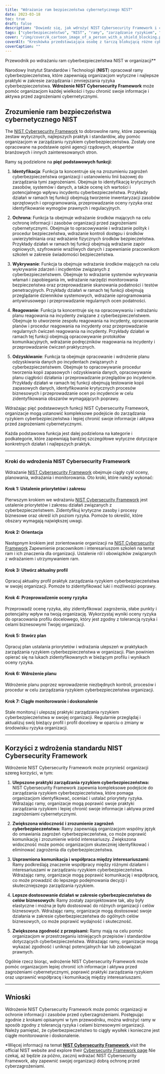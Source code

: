 ```yaml
---
title: "Wdrażanie ram bezpieczeństwa cybernetycznego NIST"
date: 2023-03-18
toc: true
draft: false
description: "Dowiedz się, jak wdrożyć NIST Cybersecurity Framework i chronić swoją organizację przed cyberzagrożeniami, korzystając z naszego przewodnika krok po kroku."
tags: ["cyberbezpieczeństwo", "NIST", "ramy", "zarządzanie ryzykiem", "bezpieczeństwo informacji", "cyberzagrożenia", "wdrożenie", "najlepsze praktyki", "wytyczne", "standardy", "cyberataki", "ocena ryzyka", "ryzyko cyberbezpieczeństwa", "ochrona danych", "zgodność", "Bezpieczeństwo IT", "bezpieczeństwo sieci", "reakcja na incydent", "środki bezpieczeństwa", "plan cyberbezpieczeństwa"]
cover: "/img/cover/A_cartoon_image_of_a_person_with_a_shield_blocking.png"
coverAlt: "Kreskówka przedstawiająca osobę z tarczą blokującą różne cyberataki."
coverCaption: ""
---
```

 Przewodnik po wdrażaniu ram cyberbezpieczeństwa NIST w organizacji**

Narodowy Instytut Standardów i Technologii (**NIST**) opracował ramy cyberbezpieczeństwa, które zapewniają organizacjom wytyczne i najlepsze praktyki w zakresie zarządzania i zmniejszania ryzyka cyberbezpieczeństwa. **Wdrożenie NIST Cybersecurity Framework** może pomóc organizacjom każdej wielkości i typu chronić swoje informacje i aktywa przed zagrożeniami cybernetycznymi.

## Zrozumienie ram bezpieczeństwa cybernetycznego NIST

The [NIST Cybersecurity Framework](https://www.nist.gov/itl/smallbusinesscyber/planning-guides/nist-cybersecurity-framework) to dobrowolne ramy, które zapewniają zestaw wytycznych, najlepszych praktyk i standardów, aby pomóc organizacjom w zarządzaniu ryzykiem cyberbezpieczeństwa. Zostały one opracowane na podstawie opinii agencji rządowych, ekspertów branżowych i innych zainteresowanych stron.

Ramy są podzielone na **pięć podstawowych funkcji**:

1. **Identyfikacja**: Funkcja ta koncentruje się na zrozumieniu zagrożeń cyberbezpieczeństwa organizacji i ustanowieniu linii bazowej do zarządzania tymi zagrożeniami. Obejmuje to identyfikację krytycznych zasobów, systemów i danych, a także ocenę ich wartości i potencjalnego wpływu incydentu cyberbezpieczeństwa. Przykłady działań w ramach tej funkcji obejmują tworzenie inwentaryzacji zasobów sprzętowych i oprogramowania, przeprowadzanie oceny ryzyka oraz identyfikowanie wymogów prawnych i regulacyjnych.

2. **Ochrona**: Funkcja ta obejmuje wdrażanie środków mających na celu ochronę informacji i zasobów organizacji przed zagrożeniami cybernetycznymi. Obejmuje to opracowywanie i wdrażanie polityk i procedur bezpieczeństwa, wdrażanie kontroli dostępu i środków uwierzytelniania oraz wdrażanie fizycznych środków bezpieczeństwa. Przykłady działań w ramach tej funkcji obejmują wdrażanie zapór ogniowych, szyfrowanie wrażliwych danych i zapewnianie pracownikom szkoleń w zakresie świadomości bezpieczeństwa.

3. **Wykrywanie**: Funkcja ta obejmuje wdrażanie środków mających na celu wykrywanie zdarzeń i incydentów związanych z cyberbezpieczeństwem. Obejmuje to wdrażanie systemów wykrywania włamań i zapobiegania im, wdrażanie narzędzi monitorowania bezpieczeństwa oraz przeprowadzanie skanowania podatności i testów penetracyjnych. Przykłady działań w ramach tej funkcji obejmują przeglądanie dzienników systemowych, wdrażanie oprogramowania antywirusowego i przeprowadzanie regularnych ocen podatności.

4. **Reagowanie**: Funkcja ta koncentruje się na opracowywaniu i wdrażaniu planu reagowania na incydenty związane z cyberbezpieczeństwem. Obejmuje to utworzenie zespołu reagowania na incydenty, opracowanie planów i procedur reagowania na incydenty oraz przeprowadzanie regularnych ćwiczeń reagowania na incydenty. Przykłady działań w ramach tej funkcji obejmują opracowywanie protokołów komunikacyjnych, wdrażanie podręczników reagowania na incydenty i przeprowadzanie ćwiczeń praktycznych.

5. **Odzyskiwanie**: Funkcja ta obejmuje opracowanie i wdrożenie planu odzyskiwania danych po incydentach związanych z cyberbezpieczeństwem. Obejmuje to opracowywanie procedur tworzenia kopii zapasowych i odzyskiwania danych, opracowywanie planu ciągłości działania i przeprowadzanie przeglądów po incydencie. Przykłady działań w ramach tej funkcji obejmują testowanie kopii zapasowych danych, identyfikowanie krytycznych procesów biznesowych i przeprowadzanie ocen po incydencie w celu zidentyfikowania obszarów wymagających poprawy.

Wdrażając pięć podstawowych funkcji NIST Cybersecurity Framework, organizacje mogą ustanowić kompleksowe podejście do zarządzania ryzykiem cyberbezpieczeństwa i lepiej chronić swoje informacje i aktywa przed zagrożeniami cybernetycznymi.


Każda podstawowa funkcja jest dalej podzielona na kategorie i podkategorie, które zapewniają bardziej szczegółowe wytyczne dotyczące konkretnych działań i najlepszych praktyk.

______

### Kroki do wdrożenia NIST Cybersecurity Framework

Wdrażanie [NIST Cybersecurity Framework](https://www.nist.gov/itl/smallbusinesscyber/planning-guides/nist-cybersecurity-framework) obejmuje ciągły cykl oceny, planowania, wdrażania i monitorowania. Oto kroki, które należy wykonać:

#### Krok 1: Ustalenie priorytetów i zakresu

Pierwszym krokiem we wdrażaniu [NIST Cybersecurity Framework](https://www.nist.gov/itl/smallbusinesscyber/planning-guides/nist-cybersecurity-framework) jest ustalenie priorytetów i zakresu działań związanych z cyberbezpieczeństwem. Zidentyfikuj krytyczne zasoby i procesy biznesowe oraz określ ich poziom ryzyka. Pomoże to określić, które obszary wymagają największej uwagi.

#### Krok 2: Orientacja

Następnym krokiem jest zorientowanie organizacji na [NIST Cybersecurity Framework](https://www.nist.gov/itl/smallbusinesscyber/planning-guides/nist-cybersecurity-framework) Zapewnienie pracownikom i interesariuszom szkoleń na temat ram i ich znaczenia dla organizacji. Ustalenie ról i obowiązków związanych z wdrażaniem i utrzymywaniem ram.

#### Krok 3: Utwórz aktualny profil

Opracuj aktualny profil praktyk zarządzania ryzykiem cyberbezpieczeństwa w swojej organizacji. Pomoże to zidentyfikować luki i możliwości poprawy.

#### Krok 4: Przeprowadzenie oceny ryzyka

Przeprowadź ocenę ryzyka, aby zidentyfikować zagrożenia, słabe punkty i potencjalny wpływ na twoją organizację. Wykorzystaj wyniki oceny ryzyka do opracowania profilu docelowego, który jest zgodny z tolerancją ryzyka i celami biznesowymi Twojej organizacji.

#### Krok 5: Stwórz plan

Opracuj plan ustalania priorytetów i wdrażania ulepszeń w praktykach zarządzania ryzykiem cyberbezpieczeństwa w organizacji. Plan powinien opierać się na lukach zidentyfikowanych w bieżącym profilu i wynikach oceny ryzyka.

#### Krok 6: Wdrożenie planu

Wdrożenie planu poprzez wprowadzenie niezbędnych kontroli, procesów i procedur w celu zarządzania ryzykiem cyberbezpieczeństwa organizacji.

#### Krok 7: Ciągłe monitorowanie i doskonalenie

Stale monitoruj i ulepszaj praktyki zarządzania ryzykiem cyberbezpieczeństwa w swojej organizacji. Regularnie przeglądaj i aktualizuj swój bieżący profil i profil docelowy w oparciu o zmiany w środowisku ryzyka organizacji.

______

## Korzyści z wdrożenia standardu NIST Cybersecurity Framework

Wdrożenie NIST Cybersecurity Framework może przynieść organizacji szereg korzyści, w tym:

1. **Ulepszone praktyki zarządzania ryzykiem cyberbezpieczeństwa:** NIST Cybersecurity Framework zapewnia kompleksowe podejście do zarządzania ryzykiem cyberbezpieczeństwa, które pomaga organizacjom identyfikować, oceniać i ustalać priorytety ryzyka. Wdrażając ramy, organizacje mogą poprawić swoje praktyki zarządzania ryzykiem i lepiej chronić swoje informacje i aktywa przed zagrożeniami cybernetycznymi.

2. **Zwiększona widoczność i zrozumienie zagrożeń cyberbezpieczeństwa:** Ramy zapewniają organizacjom wspólny język do omawiania zagrożeń cyberbezpieczeństwa, co może poprawić komunikację i zrozumienie wśród interesariuszy. Zwiększona widoczność może pomóc organizacjom skuteczniej identyfikować i eliminować zagrożenia dla cyberbezpieczeństwa.

3. **Usprawniona komunikacja i współpraca między interesariuszami:** Ramy podkreślają znaczenie współpracy między różnymi działami i interesariuszami w zarządzaniu ryzykiem cyberbezpieczeństwa. Wdrażając ramy, organizacje mogą poprawić komunikację i współpracę, co może prowadzić do lepszego podejmowania decyzji i skuteczniejszego zarządzania ryzykiem.

4. **Lepsze dostosowanie działań w zakresie cyberbezpieczeństwa do celów biznesowych:** Ramy zostały zaprojektowane tak, aby były elastyczne i można je było dostosować do różnych organizacji i celów biznesowych. Wdrażając ramy, organizacje mogą dostosować swoje działania w zakresie cyberbezpieczeństwa do ogólnych celów biznesowych, co może poprawić wydajność i skuteczność.

5. **Zwiększona zgodność z przepisami:** Ramy mają na celu pomóc organizacjom w przestrzeganiu istniejących przepisów i standardów dotyczących cyberbezpieczeństwa. Wdrażając ramy, organizacje mogą wykazać zgodność i uniknąć potencjalnych kar lub zobowiązań prawnych.

Ogólnie rzecz biorąc, wdrożenie NIST Cybersecurity Framework może pomóc organizacjom lepiej chronić ich informacje i aktywa przed zagrożeniami cybernetycznymi, poprawić praktyki zarządzania ryzykiem oraz usprawnić współpracę i komunikację między interesariuszami.

______

## Wnioski

Wdrożenie NIST Cybersecurity Framework może pomóc organizacji w ochronie informacji i zasobów przed cyberzagrożeniami. Postępując zgodnie z krokami opisanymi w tym przewodniku, można wdrożyć ramy w sposób zgodny z tolerancją ryzyka i celami biznesowymi organizacji. Należy pamiętać, że cyberbezpieczeństwo to ciągły wysiłek i konieczne jest ciągłe monitorowanie i doskonalenie.

*Więcej informacji na temat [**NIST Cybersecurity Framework**](https://www.nist.gov/cyberframework),visit the official NIST website and explore their [Cybersecurity Framework page](https://www.nist.gov/itl/smallbusinesscyber/planning-guides/nist-cybersecurity-framework) Nie czekaj, aż będzie za późno, zacznij wdrażać NIST Cybersecurity Framework, aby zapewnić swojej organizacji dobrą ochronę przed cyberzagrożeniami.

